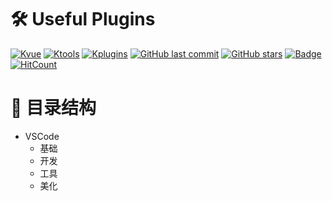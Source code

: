 # 🛠 Useful Plugins
[![Kvue](https://img.shields.io/badge/%E2%9D%A4-Kvue-brightgreen?style=flat-square)](https://github.com/xrkffgg/Kvue)
[![Ktools](https://img.shields.io/badge/%E2%9D%A4-Ktools-blue?style=flat-square)](https://github.com/xrkffgg/Ktools)
[![Kplugins](https://img.shields.io/badge/%E2%9D%A4-Kplugins-blueviolet?style=flat-square)](https://github.com/xrkffgg/Kplugins)
[![GitHub last commit](https://img.shields.io/github/last-commit/xrkffgg/Kplugins.svg?color=red&style=flat-square)](https://github.com/xrkffgg/Kplugins/commits/master)
[![GitHub stars](https://img.shields.io/github/stars/xrkffgg/Kplugins.svg?style=flat-square)](https://github.com/xrkffgg/Kplugins/stargazers)
[![Badge](https://img.shields.io/badge/link-996.icu-%23FF4D5B.svg?style=flat-square)](https://996.icu/#/zh_CN)
[![HitCount](http://hits.dwyl.io/xrkffgg/Kplugins.svg)](http://hits.dwyl.io/xrkffgg/Kplugins)

# 📄 目录结构

- VSCode
  - 基础
  - 开发
  - 工具
  - 美化

